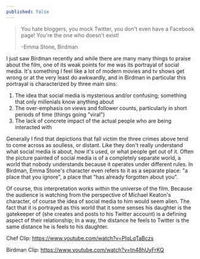 ```yaml
---
published: false
---
```


> You hate bloggers, you mock Twitter, you don't even have a Facebook page! You're the one who doesn't exist!
> 
> -Emma Stone, Birdman

I just saw Birdman recently and while there are many many things to praise about the film, one of its weak points for me was its portrayal of social media. It's something I feel like a lot of modern movies and tv shows get wrong or at the very least do awkwardly, and in Birdman in particular this portrayal is characterized by three main sins:

1. The idea that social media is mysterious and/or confusing; something that only millenials know anything about
2. The over-emphasis on views and follower counts, particularly in short periods of time (things going "viral")
3. The lack of concrete impact of the actual people who are being interacted with

Generally I find that depictions that fall victim the three crimes above tend to come across as soulless, or distant. Like they don't really understand what social media is about, how it's used, or what people get out of it. Often the picture painted of social media is of a completely separate world, a world that nobody understands because it operates under different rules. In Birdman, Emma Stone's character even refers to it as a separate place: "a place that you ignore", a place that "has already forgotten about you".

Of course, this interpretation works within the universe of the film. Because the audience is watching from the perspective of Michael Keaton's character, of course the idea of social media to him would seem alien. The fact that it is portrayed as this world that it some senses his daughter is the gatekeeper of (she creates and posts to his Twitter account) is a defining aspect of their relationship; In a way, the distance he feels to Twitter is the same distance he is feels to his daughter.

Chef Clip: https://www.youtube.com/watch?v=PIqLqTaBczs

Birdman Clip: https://www.youtube.com/watch?v=tn48hUyFrKQ